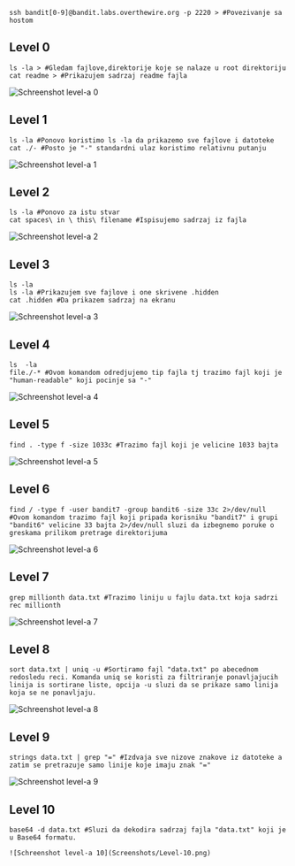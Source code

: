 ```shell
ssh bandit[0-9]@bandit.labs.overthewire.org -p 2220 > #Povezivanje sa hostom
```

## Level 0

```shell
ls -la > #Gledam fajlove,direktorije koje se nalaze u root direktoriju
cat readme > #Prikazujem sadrzaj readme fajla
```

![Schreenshot level-a 0](Screenshots/Level-0.png)

## Level 1

```shell
ls -la #Ponovo koristimo ls -la da prikazemo sve fajlove i datoteke
cat ./- #Posto je "-" standardni ulaz koristimo relativnu putanju
```

![Schreenshot level-a 1](Screenshots/Level-1.png)

## Level 2

```shell
ls -la #Ponovo za istu stvar
cat spaces\ in \ this\ filename #Ispisujemo sadrzaj iz fajla
```

![Schreenshot level-a 2](Screenshots/Level-2.png)

## Level 3

```shell
ls -la
ls -la #Prikazujem sve fajlove i one skrivene .hidden
cat .hidden #Da prikazem sadrzaj na ekranu
```

![Schreenshot level-a 3](Screenshots/Level-3.png)

## Level 4

```shell
ls  -la
file./-* #Ovom komandom odredjujemo tip fajla tj trazimo fajl koji je "human-readable" koji pocinje sa "-"
```

![Schreenshot level-a 4](Screenshots/Level-4.png)

## Level 5

```shell
find . -type f -size 1033c #Trazimo fajl koji je velicine 1033 bajta
```

![Schreenshot level-a 5](Screenshots/Level-5.png)

## Level 6

```shell
find / -type f -user bandit7 -group bandit6 -size 33c 2>/dev/null #Ovom komandom trazimo fajl koji pripada korisniku "bandit7" i grupi "bandit6" velicine 33 bajta 2>/dev/null sluzi da izbegnemo poruke o greskama prilikom pretrage direktorijuma
```
![Schreenshot level-a 6](Screenshots/Level-6.png)

## Level 7

```shell
grep millionth data.txt #Trazimo liniju u fajlu data.txt koja sadrzi rec millionth
```

![Schreenshot level-a 7](Screenshots/Level-7.png)

## Level 8

```shell
sort data.txt | uniq -u #Sortiramo fajl "data.txt" po abecednom redosledu reci. Komanda uniq se koristi za filtriranje ponavljajucih linija is sortirane liste, opcija -u sluzi da se prikaze samo linija koja se ne ponavljaju.
```
![Schreenshot level-a 8](Screenshots/Level-8.png)

## Level 9
```shell
strings data.txt | grep "=" #Izdvaja sve nizove znakove iz datoteke a zatim se pretrazuje samo linije koje imaju znak "="
```
![Schreenshot level-a 9](Screenshots/Level-9.png)

## Level 10 
```shell
base64 -d data.txt #Sluzi da dekodira sadrzaj fajla "data.txt" koji je u Base64 formatu.

![Schreenshot level-a 10](Screenshots/Level-10.png)